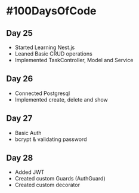 # #100DaysOfCode
## Day 25
* Started Learning Nest.js
* Leaned Basic CRUD operations
* Implemented TaskController, Model and Service

## Day 26
* Connected Postgresql
* Implemented create, delete and show


## Day 27
* Basic Auth
* bcrypt & validating password

## Day 28
* Added JWT
* Created custom Guards (AuthGuard)
* Created custom decorator
